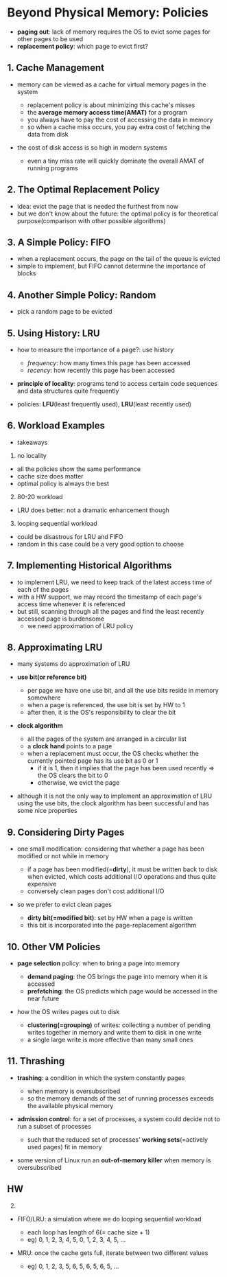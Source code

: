 # Beyond Physical Memory: Policies
- **paging out**: lack of memory requires the OS to evict some pages for other pages to be used
- **replacement policy**: which page to evict first?

## 1. Cache Management
- memory can be viewed as a cache for virtual memory pages in the system
  - replacement policy is about minimizing this cache's misses
  - the **average memory access time(AMAT)** for a program
  - you always have to pay the cost of accessing the data in memory
  - so when a cache miss occurs, you pay extra cost of fetching the data from disk

- the cost of disk access is so high in modern systems
  - even a tiny miss rate will quickly dominate the overall AMAT of running programs

## 2. The Optimal Replacement Policy
- idea: evict the page that is needed the furthest from now
- but we don't know about the future: the optimal policy is for theoretical purpose(comparison with 
other possible algorithms)

## 3. A Simple Policy: FIFO
- when a replacement occurs, the page on the tail of the queue is evicted
- simple to implement, but FIFO cannot determine the importance of blocks

## 4. Another Simple Policy: Random
- pick a random page to be evicted  

## 5. Using History: LRU
- how to measure the importance of a page?: use history
  - *frequency*: how many times this page has been accessed
  - *recency*: how recently this page has been accessed

- **principle of locality**: programs tend to access certain code sequences and data structures
quite frequently

- policies: **LFU**(least frequently used), **LRU**(least recently used)

## 6. Workload Examples
- takeaways

1. no locality
- all the policies show the same performance
- cache size does matter
- optimal policy is always the best

2. 80-20 workload
- LRU does better: not a dramatic enhancement though

3. looping sequential workload
- could be disastrous for LRU and FIFO
- random in this case could be a very good option to choose

## 7. Implementing Historical Algorithms
- to implement LRU, we need to keep track of the latest access time of each of the pages
- with a HW support, we may record the timestamp of each page's access time whenever it is referenced
- but still, scanning through all the pages and find the least recently accessed page is burdensome
  - we need approximation of LRU policy

## 8. Approximating LRU
- many systems do approximation of LRU
- **use bit(or reference bit)**
  - per page we have one use bit, and all the use bits reside in memory somewhere
  - when a page is referenced, the use bit is set by HW to 1
  - after then, it is the OS's responsibility to clear the bit

- **clock algorithm**
  - all the pages of the system are arranged in a circular list
  - a **clock hand** points to a page
  - when a replacement must occur, the OS checks whether the currently pointed page has its use bit as 0 or 1
    - if it is 1, then it implies that the page has been used recently => the OS clears the bit to 0
    - otherwise, we evict the page

- although it is not the only way to implement an approximation of LRU using the use bits, the clock algorithm has been successful and has some nice properties 

## 9. Considering Dirty Pages
- one small modification: considering that whether a page has been modified or not while in memory
  - if a page has been modified(=**dirty**), it must be written back to disk when evicted, which costs additional I/O operations and thus quite expensive
  - conversely clean pages don't cost additional I/O

- so we prefer to evict clean pages
  - **dirty bit(=modified bit)**: set by HW when a page is written
  - this bit is incorporated into the page-replacement algorithm

## 10. Other VM Policies
- **page selection** policy: when to bring a page into memory
  - **demand paging**: the OS brings the page into memory when it is accessed
  - **prefetching**: the OS predicts which page would be accessed in the near future

- how the OS writes pages out to disk
  - **clustering(=grouping)** of writes: collecting a number of pending writes together in memory and write them to disk in one write
  - a single large write is more effective than many small ones

## 11. Thrashing
- **trashing**: a condition in which the system constantly pages
  - when memory is oversubscribed
  - so the memory demands of the set of running processes exceeds the available physical memory

- **admission control**: for a set of processes, a system could decide not to run a subset of processes
  - such that the reduced set of processes' **working sets**(=actively used pages) fit in memory

- some version of Linux run an **out-of-memory killer** when memory is oversubscribed

## HW

2. 
- FIFO/LRU: a simulation where we do looping sequential workload
  - each loop has length of 6(= cache size + 1)
  - eg) 0, 1, 2, 3, 4, 5, 0, 1, 2, 3, 4, 5, ...

- MRU: once the cache gets full, iterate between two different values
  - eg) 0, 1, 2, 3, 5, 6, 5, 6, 5, 6, 5, ...
